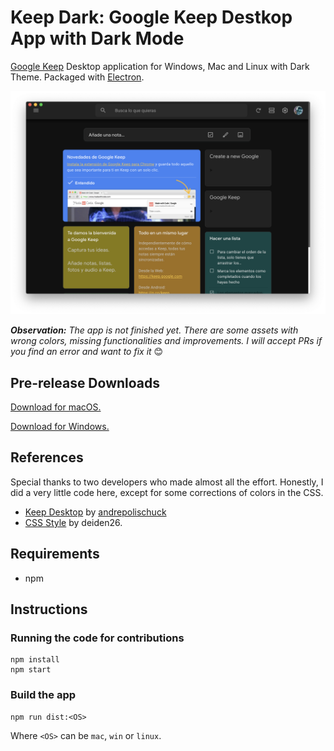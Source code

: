 # Keep Dark: Google Keep Destkop App with Dark Mode
[Google Keep](https://keep.google.com "Google Keep") Desktop application for Windows, Mac and Linux with Dark Theme. Packaged with [Electron](https://electronjs.org/ "Electron").

![Keep Dark](https://github.com/lukassr/keep-dark-desktop/blob/master/media/screenshot.png)

***Observation:** The app is not finished yet. There are some assets with wrong colors, missing functionalities and improvements. I will accept PRs if you find an error and want to fix it* 😊

## Pre-release Downloads
[Download for macOS.](https://github.com/lukassr/keep-dark-desktop/releases/download/v.0.1.0/Keep.Dark-0.1.0.dmg)

[Download for Windows.](https://github.com/lukassr/keep-dark-desktop/releases/download/v.0.1.0/Keep.Dark.Setup.0.1.0.exe)
## References
Special thanks to two developers who made almost all the effort. Honestly, I did a very little code here, except for some corrections of colors in the CSS.
- [Keep Desktop]( https://github.com/andrepolischuk/keep) by [andrepolischuck](https://github.com/andrepolischuk/)
- [CSS Style](https://userstyles.org/styles/161659/google-keep-darker-matters) by deiden26.

## Requirements
- npm

## Instructions
### Running the code for contributions
```
npm install
npm start
```
### Build the app
```
npm run dist:<OS>
```
Where `<OS>` can be `mac`, `win` or `linux`.
